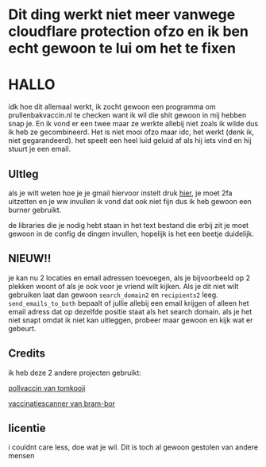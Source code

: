 # Dit ding werkt niet meer vanwege cloudflare protection ofzo en ik ben echt gewoon te lui om het te fixen
# HALLO

idk hoe dit allemaal werkt, ik zocht gewoon een programma om prullenbakvaccin.nl te checken want ik wil die shit gewoon in mij hebben snap je. En ik vond er een twee maar ze werkte allebij niet zoals ik wilde dus ik heb ze gecombineerd. Het is niet mooi ofzo maar idc, het werkt (denk ik, niet gegarandeerd). het speelt een heel luid geluid af als hij iets vind en hij stuurt je een email.


## UItleg
als je wilt weten hoe je je gmail hiervoor instelt druk [hier](https://www.tutorialspoint.com/send-mail-from-your-gmail-account-using-python), je moet 2fa uitzetten en je ww invullen ik vond dat ook niet fijn dus ik heb gewoon een burner gebruikt.

de libraries die je nodig hebt staan in het text bestand die erbij zit
je moet gewoon in de config de dingen invullen, hopelijk is het een beetje duidelijk.

## NIEUW!!
je kan nu 2 locaties en email adressen toevoegen, als je bijvoorbeeld op 2 plekken woont of als je ook voor je vriend wilt kijken. Als je dit niet wilt gebruiken laat dan gewoon `search_domain2` en `recipients2` leeg. `send_emails_to_both` bepaalt of jullie allebij een email krijgen of alleen het email adress dat op dezelfde positie staat als het search domain. als je het niet snapt omdat ik niet kan uitleggen, probeer maar gewoon en kijk wat er gebeurt.



## Credits

ik heb deze 2 andere projecten gebruikt:

[pollvaccin van tomkooji](https://github.com/tomkooij/pollvaccin)

[vaccinatiescanner van bram-bor](https://github.com/bram-bor/vaccinatiescanner)

## licentie

i couldnt care less, doe wat je wil. Dit is toch al gewoon gestolen van andere mensen